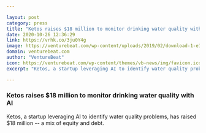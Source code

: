 ```yaml
---

layout: post
category: press
title: "Ketos raises $18 million to monitor drinking water quality with AI"
date: 2020-10-26 12:36:29
link: https://vrhk.co/3ju0Y4g
image: https://venturebeat.com/wp-content/uploads/2019/02/download-1-e1603403449542.png?w=1200&strip=all
domain: venturebeat.com
author: "VentureBeat"
icon: https://venturebeat.com/wp-content/themes/vb-news/img/favicon.ico
excerpt: "Ketos, a startup leveraging AI to identify water quality problems, has raised $18 million -- a mix of equity and debt."

---
```


### Ketos raises $18 million to monitor drinking water quality with AI

Ketos, a startup leveraging AI to identify water quality problems, has raised $18 million -- a mix of equity and debt.
